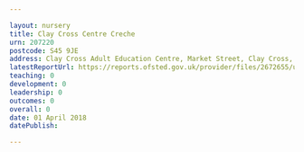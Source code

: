 ```yaml
---

layout: nursery
title: Clay Cross Centre Creche
urn: 207220
postcode: S45 9JE
address: Clay Cross Adult Education Centre, Market Street, Clay Cross, Chesterfield, Derbyshire, S45 9JE
latestReportUrl: https://reports.ofsted.gov.uk/provider/files/2672655/urn/207220.pdf
teaching: 0
development: 0
leadership: 0
outcomes: 0
overall: 0
date: 01 April 2018 
datePublish: 

---
```

